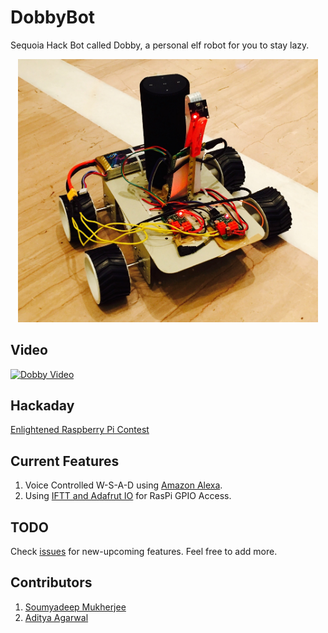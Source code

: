 # DobbyBot
Sequoia Hack Bot called Dobby, a personal elf robot for you to stay lazy.

<center> <img src="./img/dobby.jpg" alt="dobby" width="480"> </center>


## Video

[![Dobby Video](https://img.youtube.com/vi/8CIxCHBsQ-c/0.jpg)](https://www.youtube.com/watch?v=8CIxCHBsQ-c)

## Hackaday
[Enlightened Raspberry Pi Contest](https://hackaday.io/project/16607-dobby-diy-voice-controlled-personal-assistant)

## Current Features
1. Voice Controlled W-S-A-D using [Amazon Alexa](https://developer.amazon.com/alexa).
2. Using [IFTT and Adafrut IO](https://learn.adafruit.com/using-ifttt-with-adafruit-io/ifttt-to-adafruit-io-setup) for RasPi GPIO Access.

## TODO
Check [issues](https://github.com/sam17/Dobby/issues) for new-upcoming features. Feel free to add more.

## Contributors
1. [Soumyadeep Mukherjee](@sam17)  
2.  [Aditya Agarwal](@aditya2592)
